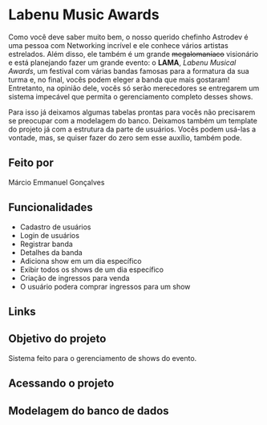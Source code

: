# Labenu Music Awards
Como você deve saber muito bem, o nosso querido chefinho Astrodev é uma pessoa com Networking incrível e ele conhece vários artistas estrelados. Além disso, ele também é um grande ~~megalomaníaco~~ visionário e está planejando fazer um grande evento: o **LAMA**, *Labenu Musical Awards*, um festival  com várias bandas famosas para a formatura da sua turma e, no final, vocês podem eleger a banda que mais gostaram! Entretanto, na opinião dele, vocês só serão merecedores se entregarem um sistema impecável que permita o gerenciamento completo desses shows.

Para isso já deixamos algumas tabelas prontas para vocês não precisarem se preocupar com a modelagem do banco. Deixamos também um template do projeto já com a estrutura da parte de usuários. Vocês podem usá-las a vontade, mas, se quiser fazer do zero sem esse auxílio, também pode.


## Feito por

Márcio Emmanuel Gonçalves

## Funcionalidades
  
* Cadastro de usuários
* Login de usuários
* Registrar banda
* Detalhes da banda
* Adiciona show em um dia específico
* Exibir todos os shows de um dia específico
* Criação de ingressos para venda
* O usuário podera comprar ingressos para um show


## Links

## Objetivo do projeto

Sistema feito para o gerenciamento de shows do evento.

## Acessando o projeto

## Modelagem do banco de dados


